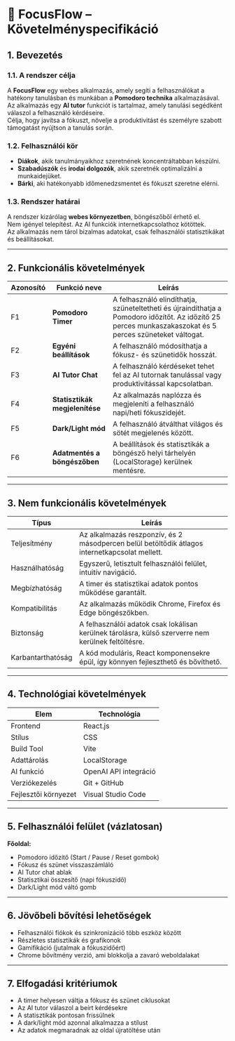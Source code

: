 # 🧾 FocusFlow – Követelményspecifikáció

## 1. Bevezetés

### 1.1. A rendszer célja  
A **FocusFlow** egy webes alkalmazás, amely segíti a felhasználókat a hatékony tanulásban és munkában a **Pomodoro technika** alkalmazásával.  
Az alkalmazás egy **AI tutor** funkciót is tartalmaz, amely tanulási segédként válaszol a felhasználó kérdéseire.  
Célja, hogy javítsa a fókuszt, növelje a produktivitást és személyre szabott támogatást nyújtson a tanulás során.

### 1.2. Felhasználói kör  
- **Diákok**, akik tanulmányaikhoz szeretnének koncentráltabban készülni.  
- **Szabadúszók** és **irodai dolgozók**, akik szeretnék optimalizálni a munkaidejüket.  
- **Bárki**, aki hatékonyabb időmenedzsmentet és fókuszt szeretne elérni.

### 1.3. Rendszer határai  
A rendszer kizárólag **webes környezetben**, böngészőből érhető el.  
Nem igényel telepítést. Az AI funkciók internetkapcsolathoz kötöttek.  
Az alkalmazás nem tárol bizalmas adatokat, csak felhasználói statisztikákat és beállításokat.

---

## 2. Funkcionális követelmények

| Azonosító | Funkció neve | Leírás |
|------------|---------------|--------|
| F1 | **Pomodoro Timer** | A felhasználó elindíthatja, szüneteltetheti és újraindíthatja a Pomodoro időzítőt. Az időzítő 25 perces munkaszakaszokat és 5 perces szüneteket váltogat. |
| F2 | **Egyéni beállítások** | A felhasználó módosíthatja a fókusz- és szünetidők hosszát. |
| F3 | **AI Tutor Chat** | A felhasználó kérdéseket tehet fel az AI tutornak tanulással vagy produktivitással kapcsolatban. |
| F4 | **Statisztikák megjelenítése** | Az alkalmazás naplózza és megjeleníti a felhasználó napi/heti fókuszidejét. |
| F5 | **Dark/Light mód** | A felhasználó átválthat világos és sötét megjelenés között. |
| F6 | **Adatmentés a böngészőben** | A beállítások és statisztikák a böngésző helyi tárhelyén (LocalStorage) kerülnek mentésre. |

---

## 3. Nem funkcionális követelmények

| Típus | Leírás |
|-------|--------|
| Teljesítmény | Az alkalmazás reszponzív, és 2 másodpercen belül betöltődik átlagos internetkapcsolat mellett. |
| Használhatóság | Egyszerű, letisztult felhasználói felület, intuitív navigáció. |
| Megbízhatóság | A timer és statisztikai adatok pontos működése garantált. |
| Kompatibilitás | Az alkalmazás működik Chrome, Firefox és Edge böngészőkben. |
| Biztonság | A felhasználói adatok csak lokálisan kerülnek tárolásra, külső szerverre nem kerülnek feltöltésre. |
| Karbantarthatóság | A kód moduláris, React komponensekre épül, így könnyen fejleszthető és bővíthető. |

---

## 4. Technológiai követelmények

| Elem | Technológia |
|------|--------------|
| Frontend | React.js |
| Stílus | CSS |
| Build Tool | Vite |
| Adattárolás | LocalStorage |
| AI funkció | OpenAI API integráció |
| Verziókezelés | Git + GitHub |
| Fejlesztői környezet | Visual Studio Code |

---

## 5. Felhasználói felület (vázlatosan)

**Főoldal:**
- Pomodoro időzítő (Start / Pause / Reset gombok)
- Fókusz és szünet visszaszámláló
- AI Tutor chat ablak
- Statisztikai összesítő (napi fókuszidő)
- Dark/Light mód váltó gomb

---

## 6. Jövőbeli bővítési lehetőségek
- Felhasználói fiókok és szinkronizáció több eszköz között  
- Részletes statisztikák és grafikonok  
- Gamifikáció (jutalmak a fókuszidőért)  
- Chrome bővítmény verzió, ami blokkolja a zavaró weboldalakat

---

## 7. Elfogadási kritériumok
- A timer helyesen váltja a fókusz és szünet ciklusokat  
- Az AI tutor válaszol a beírt kérdésekre  
- A statisztikák pontosan frissülnek  
- A dark/light mód azonnal alkalmazza a stílust  
- Az adatok megmaradnak az oldal újratöltése után  
